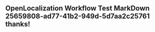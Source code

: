 <properties
ms.topic="hero-topic"
ms.test1="hero-topic"
ms.test2="test"/>

## OpenLocalization Workflow Test MarkDown 25659808-ad77-41b2-949d-5d7aa2c25761 thanks!
